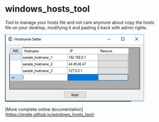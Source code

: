 # windows_hosts_tool
Tool to manage your hosts file and not care anymore about copy the hosts file on your desktop, modifying it and pasting it back with admin rights.

![](README_content/hosts.png)

[More complete online documentation](https://eraile.github.io/windows_hosts_tool/